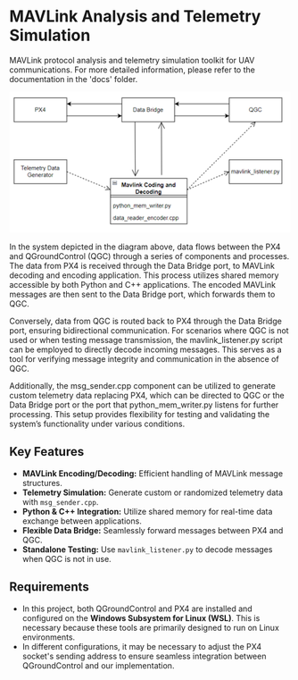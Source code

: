 # MAVLink Analysis and Telemetry Simulation
MAVLink protocol analysis and telemetry simulation toolkit for UAV communications. For more detailed information, please refer to the documentation in the 'docs' folder.

![Project Diagram](images/system_overview.png "System Overview")

In the system depicted in the diagram above, data flows between the PX4 and QGroundControl (QGC) through a series of components and processes. The data from PX4 is received through the Data Bridge port, to MAVLink decoding and encoding application. This process utilizes shared memory accessible by both Python and C++ applications. The encoded MAVLink messages are then sent to the Data Bridge port, which forwards them to QGC.

Conversely, data from QGC is routed back to PX4 through the Data Bridge port, ensuring bidirectional communication. For scenarios where QGC is not used or when testing message transmission, the mavlink_listener.py script can be employed to directly decode incoming messages. This serves as a tool for verifying message integrity and communication in the absence of QGC.

Additionally, the msg_sender.cpp component can be utilized to generate custom telemetry data replacing PX4, which can be directed to QGC or the Data Bridge port or the port that python_mem_writer.py listens for further processing. This setup provides flexibility for testing and validating the system’s functionality under various conditions.

## Key Features

- **MAVLink Encoding/Decoding:** Efficient handling of MAVLink message structures.
- **Telemetry Simulation:** Generate custom or randomized telemetry data with `msg_sender.cpp`.
- **Python & C++ Integration:** Utilize shared memory for real-time data exchange between applications.
- **Flexible Data Bridge:** Seamlessly forward messages between PX4 and QGC.
- **Standalone Testing:** Use `mavlink_listener.py` to decode messages when QGC is not in use.

## Requirements
- In this project, both QGroundControl and PX4 are installed and configured on the **Windows Subsystem for Linux (WSL)**. This is necessary because these tools are primarily designed to run on Linux environments.
- In different configurations, it may be necessary to adjust the PX4 socket's sending address to ensure seamless integration between QGroundControl and our implementation.

